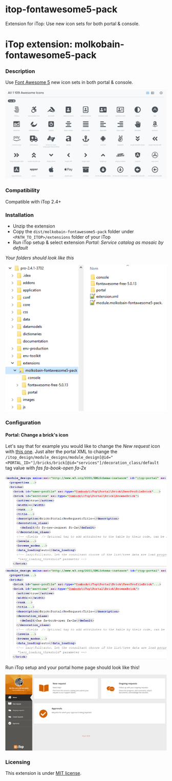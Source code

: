 # itop-fontawesome5-pack
Extension for iTop: Use new icon sets for both portal &amp; console.

# iTop extension: molkobain-fontawesome5-pack

### Description
Use [Font Awesome 5](https://fontawesome.com/) new icon sets in both portal & console.

![Description decoration](https://raw.githubusercontent.com/Molkobain/itop-fontawesome5-pack/master/docs/mfp-icon-examples.PNG)

### Compatibility
Compatible with iTop 2.4+

### Installation
* Unzip the extension
* Copy the ``dist/molkobain-fontawesome5-pack`` folder under ``<PATH_TO_ITOP>/extensions`` folder of your iTop
* Run iTop setup & select extension *Portal: Service catalog as mosaic by default*

*Your folders should look like this*

![Extensions folder](https://raw.githubusercontent.com/Molkobain/itop-fontawesome5-pack/master/docs/mfp-install.PNG)

### Configuration
#### Portal: Change a brick's icon
Let's say that for example you would like to change the *New request* icon with [this one](https://fontawesome.com/icons/book-open?style=solid). Just alter the portal XML to change the ``/itop_design/module_designs/module_design[@id="<PORTAL_ID>"]/bricks/brick[@id="services"]/decoration_class/default`` tag value with *fas fa-book-open fa-2x*

![Before](https://raw.githubusercontent.com/Molkobain/itop-fontawesome5-pack/master/docs/mfp-example-01-01.PNG)
![After](https://raw.githubusercontent.com/Molkobain/itop-fontawesome5-pack/master/docs/mfp-example-01-02.PNG)

Run iTop setup and your portal home page should look like this!

![Extensions folder](https://raw.githubusercontent.com/Molkobain/itop-fontawesome5-pack/master/docs/mfp-example-01-03.PNG)

### Licensing
This extension is under [MIT license](https://en.wikipedia.org/wiki/MIT_License).
